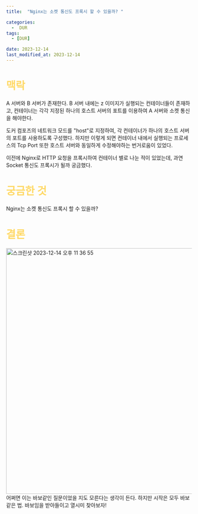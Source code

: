 ```yaml
---
title:  "Nginx는 소켓 통신도 프록시 할 수 있을까? " 

categories:
  -  DUR
tags:
  - [DUR]

date: 2023-12-14
last_modified_at: 2023-12-14
---
```

# <span style="color:#ffd966">맥락</span>
A 서버와 B 서버가 존재한다. B 서버 내에는 z 이미지가 실행되는 컨테이너들이 존재하고, 컨테이너는 각각 지정된 하나의 호스트 서버의 포트를 이용하여 A 서버와 소켓 통신을 해야한다. 

도커 컴포즈의 네트워크 모드를 "host"로 지정하여, 각 컨테이너가 하나의 호스트 서버의 포트를 사용하도록 구성했다. 하지만 이렇게 되면 컨테이너 내에서 실행되는 프로세스의 Tcp Port 또한 호스트 서버와 동일하게 수정해야하는 번거로움이 있었다. 

이전에 Nginx로 HTTP 요청을 프록시하여 컨테이너 별로 나눈 적이 있었는데, 과연 Socket 통신도 프록시가 될까 궁금했다. 

# <span style="color:#ffd966">궁금한 것</span>
Nginx는 소켓 통신도 프록시 할 수 있을까?

# <span style="color:#ffd966">결론</span>
<img width="667" alt="스크린샷 2023-12-14 오후 11 36 55" src="https://github.com/DonghyeonKang/AramByeol/assets/86303312/194e234d-4eba-421e-b057-68c69f903710">  

</br>  
어쩌면 이는 바보같인 질문이었을 지도 모른다는 생각이 든다. 하지만 시작은 모두 바보같은 법. 바보임을 받아들이고 열시미 찾아보자!